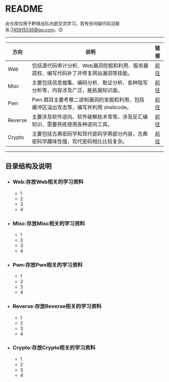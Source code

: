 README
======================
此仓库仅用于黔锋战队内部交流学习，若有任何疑问欢迎联系:745915036@qq.com。:blush:

****

|方向|说明|链接|
|---|---|:---:|
|Web|包括源代码审计分析、Web漏洞挖掘和利用、服务器提权、编写代码补丁并修复网站漏洞等技能。|[前往](/Web/)|
|Misc|主要包括信息搜集、编码分析、取证分析、各种隐写分析等，内容涉及广泛，能拓展知识面。|[前往](/Misc/)|
|Pwn|Pwn 题目主要考察二进制漏洞的发掘和利用，包括缓冲区溢出攻击等，编写并利用 shellcode。|[前往](/Pwn/)|
|Reverse|主要涉及软件逆向、软件破解技术等等，涉及反汇编知识，需要熟练使用各种逆向工具。|[前往](/Reverse/)|
|Crypto|主要包括古典密码学和现代密码学两部分内容，古典密码学趣味性强，现代密码相比比较复杂。|[前往](/Crypto/)|

****
## 目录结构及说明
* ### Web:存放Web相关的学习资料
    * 1
    * 2
    * 3
    * 4
* ### Misc:存放Misc相关的学习资料
    * 1
    * 2
    * 3
    * 4
* ### Pwn:存放Pwn相关的学习资料
    * 1
    * 2
    * 3
    * 4
* ### Reverse:存放Reverse相关的学习资料
    * 1
    * 2
    * 3
    * 4
* ### Crypto:存放Crypto相关的学习资料
    * 1
    * 2
    * 3
    * 4

